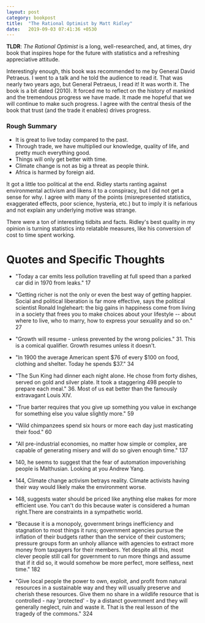 ```yaml
---
layout: post
category: bookpost
title:  "The Rational Optimist by Matt Ridley"
date:   2019-09-03 07:41:36 +0530
---
```


__TLDR__: _The Rational Optimist_ is a long, well-researched, and, at times, dry book that inspires hope for the future with statistics and a refreshing appreciative attitude. 

Interestingly enough, this book was recommended to me by General David Petraeus. I went to a talk and he told the audience to read it. That was nearly two years ago, but General Petraeus, I read it! It was worth it. The book is a bit dated (2010). It forced me to reflect on the history of mankind and the tremendous progress we have made. It made me hopeful that we will continue to make such progress. I agree with the central thesis of the book that trust (and the trade it enables) drives progress. 

### Rough Summary
- It is great to live today compared to the past. 
- Through trade, we have multiplied our knowledge, quality of life, and pretty much everything good. 
- Things will only get better with time. 
- Climate change is not as big a threat as people think.
- Africa is harmed by foreign aid.

It got a little too political at the end. Ridley starts ranting against environmental activism and likens it to a conspiracy, but I did not get a sense for why. I agree with many of the points (misrepresented statistics, exaggerated effects, poor science, hysteria, etc.) but to imply it is nefarious and not explain any underlying motive was strange.

There were a ton of interesting tidbits and facts. Ridley's best quality in my opinion is turning statistics into relatable measures, like his conversion of cost to time spent working.

# Quotes and Specific Thoughts

- "Today a car emits less pollution travelling at full speed than a parked car did in 1970 from leaks." 17

- "Getting richer is not the only or even the best way of getting happier. Social and political liberation is far more effective, says the political scientist Ronald Ingleheart: the big gains in happiness come from living in a society that frees you to make choices about your lifestyle -- about where to live, who to marry, how to express your sexuality and so on." 27

- "Growth will resume - unless prevented by the wrong policies." 31. This is a comical qualifier. Growth resumes unless it doesn't.

- "In 1900 the average American spent $76 of every $100 on food, clothing and shelter. Today he spends $37." 34

- "The Sun King had dinner each night alone. He chose from forty dishes, served on gold and silver plate. It took a staggering 498 people to prepare each meal." 36. Most of us eat better than the famously extravagant Louis XIV.

- "True barter requires that you give up something you value in exchange for something else you value slightly more." 59

- "Wild chimpanzees spend six hours or more each day just masticating their food." 60 

- "All pre-industrial economies, no matter how simple or complex, are capable of generating misery and will do so given enough time." 137 

- 140, he seems to suggest that the fear of automation impoverishing people is Malthusian. Looking at you Andrew Yang.

- 144, Climate change activism betrays reality. Climate activists having their way would likely make the environment worse.

- 148, suggests water should be priced like anything else makes for more efficient use. You can't do this because water is considered a human right.There are constraints in a sympathetic world.

- "Because it is a monopoly, government brings inefficiency and stagnation to most things it runs; government agencies pursue the inflation of their budgets rather than the service of their customers; pressure groups form an unholy alliance with agencies to extract more money from taxpayers for their members. Yet despite all this, most clever people still call for government to run more things and assume that if it did so, it would somehow be more perfect, more selfless, next time." 182

- "Give local people the power to own, exploit, and profit from natural resources in a sustainable way and they will usually preserve and cherish these resources. Give them no share in a wildlife resource that is controlled - nay 'protected' - by a distanct government and they will generally neglect, ruin and waste it. That is the real lesson of the tragedy of the commons." 324
